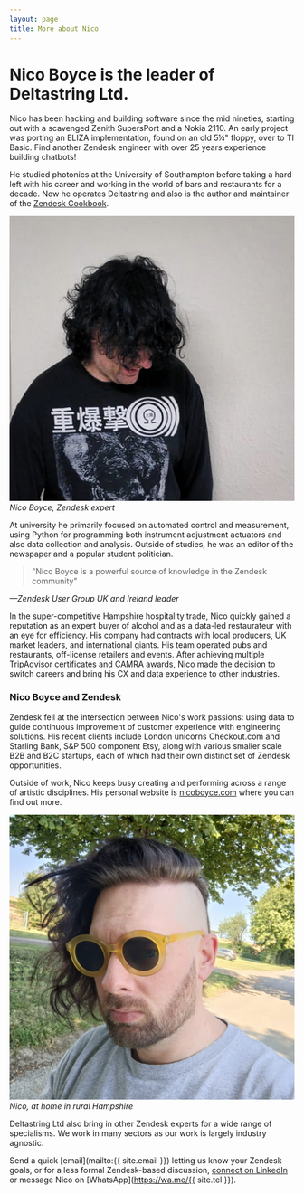 ```yaml
---
layout: page
title: More about Nico
---
```


# Nico Boyce is the leader of Deltastring Ltd.

Nico has been hacking and building software since the mid nineties, starting out with a scavenged Zenith SupersPort and a Nokia 2110. An early project was porting an ELIZA implementation, found on an old 5¼" floppy, over to TI Basic. Find another Zendesk engineer with over 25 years experience building chatbots!

He studied photonics at the University of Southampton before taking a hard left with his career and working in the world of bars and restaurants for a decade. Now he operates Deltastring and also is the author and maintainer of the [Zendesk Cookbook](https://deltastring.com/2024/07/29/well-read/).

![Nico Boyce, founder of Deltastring Ltd.](/public/img/nicooo.jpeg)
*Nico Boyce, Zendesk expert*

At university he primarily focused on automated control and measurement, using Python for programming both instrument adjustment actuators and also data collection and analysis. Outside of studies, he was an editor of the newspaper and a popular student politician.

> "Nico Boyce is a powerful source of knowledge in the Zendesk community"

*—Zendesk User Group UK and Ireland leader*

In the super-competitive Hampshire hospitality trade, Nico quickly gained a reputation as an expert buyer of alcohol and as a data-led restaurateur with an eye for efficiency. His company had contracts with local producers, UK market leaders, and international giants. His team operated pubs and restaurants, off-license retailers and events. After achieving multiple TripAdvisor certificates and CAMRA awards, Nico made the decision to switch careers and bring his CX and data experience to other industries.

### Nico Boyce and Zendesk

Zendesk fell at the intersection between Nico's work passions: using data to guide continuous improvement of customer experience with engineering solutions. His recent clients include London unicorns Checkout.com and Starling Bank, S&P 500 component Etsy, along with various smaller scale B2B and B2C startups, each of which had their own distinct set of Zendesk opportunities.

Outside of work, Nico keeps busy creating and performing across a range of artistic disciplines. His personal website is [nicoboyce.com](https://nicoboyce.com) where you can find out more.

![Nico Boyce, mooching around Deltastring HQ.](/public/img/nicobb.jpeg)
*Nico, at home in rural Hampshire*

Deltastring Ltd also bring in other Zendesk experts for a wide range of specialisms. We work in many sectors as our work is largely industry agnostic.

Send a quick [email](mailto:{{ site.email }}) letting us know your Zendesk goals, or for a less formal Zendesk-based discussion, [connect on LinkedIn](https://www.linkedin.com/in/nicoboyce/) or message Nico on [WhatsApp](https://wa.me/{{ site.tel }}).